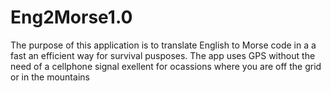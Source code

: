 # Eng2Morse1.0

The purpose of this application is to translate English to Morse code in a a fast an efficient way for survival pusposes. The app uses GPS without the need of a cellphone signal exellent for ocassions where you are off the grid or in the mountains
